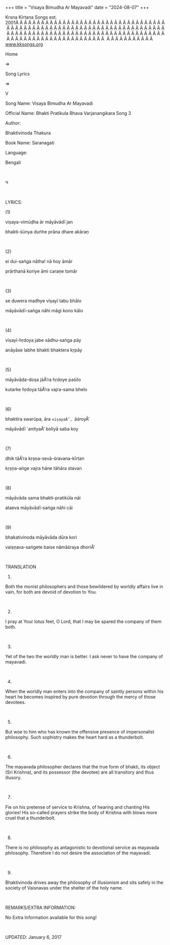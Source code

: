 +++ 
title = "Visaya Bimudha Ar Mayavadi"
date = "2024-08-07"
+++

Krsna Kirtana Songs est. 2001Â Â Â Â Â Â Â Â Â Â Â Â Â Â Â Â Â Â Â Â Â Â Â Â Â Â Â Â Â Â Â Â Â Â Â Â Â Â Â Â Â Â Â Â Â Â Â Â Â Â Â Â Â Â Â Â Â Â Â Â Â Â Â Â Â Â Â Â Â Â Â Â Â Â Â Â Â Â Â Â Â Â Â Â Â Â Â Â Â Â Â Â Â Â Â Â Â Â Â Â Â Â Â Â Â Â Â Â Â Â Â Â Â Â Â Â Â Â Â Â Â Â Â Â Â Â Â Â Â Â Â Â  Â Â Â Â Â Â Â Â Â Â Â  
www.kksongs.org








Home
 
⇒
 
Song Lyrics
 
⇒
 
V


Song
Name: Visaya Bimudha Ar Mayavadi


Official
Name: Bhakti Pratikula Bhava Varjanangikara Song 3


Author:

Bhaktivinoda Thakura


Book
Name: 
Saranagati


Language:

Bengali


 








অ








 


LYRICS:


(1)


viṣaya-vimūḍha
ār māyāvādī jan


bhakti-śūnya
duńhe prāna dhare akāraṇ


 


(2)


ei
dui-sańga nātha! nā hoy āmār


prārthanā
koriye āmi caraṇe tomār


 


(3)


se
duwera madhye viṣayī tabu bhālo


māyāvādī-sańga
nāhi māgi kono kālo


 


(4)


viṣayī-hṛdoya
jabe sādhu-sańga pāy


anāyāse
labhe bhakti bhaktera kṛpāy


 


(5)


māyāvāda-doṣa
jāÂ’ra hṛdoye paśilo


kutarke
hṛdoya tāÂ’ra vajra-sama bhelo


 


(6)


bhaktira
swarūpa, āra `viṣayaÂ’, `āśroyÂ’


māyāvādī
`anityaÂ’ boliyā saba koy


 


(7)


dhik
tāÂ’ra kṛṣṇa-sevā-śravana-kīrtan


kṛṣṇa-ańge
vajra hāne tāhāra stavan


 


(8)


māyāvāda
sama bhakti-pratikūla nāi


ataeva
māyāvādī-sańga nāhi cāi


 


(9)


bhakativinoda
māyāvāda dūra kori


vaiṣṇava-sańgete
baise nāmāśraya dhoriÂ’


 


TRANSLATION


1)
Both the monist philosophers and those bewildered by worldly affairs live in
vain, for both are devoid of devotion to You.


 


2)
I pray at Your lotus feet, O Lord, that I may be spared the company of them
both.


 


3)
Yet of the two the worldly man is better. I ask never to have the company of
mayavadi.


 


4)
When the worldly man enters into the company of saintly persons within his
heart he becomes inspired by pure devotion through the mercy of those devotees.


 


5)
But woe to him who has known the offensive presence of impersonalist
philosophy. Such sophistry makes the heart hard as a thunderbolt.


 


6)
The mayavada philosopher declares that the true form of bhakti, its object (Sri
Krishna), and its possessor (the devotee) are all transitory and thus illusory.


 


7)
Fie on his pretense of service to Krishna, of hearing and chanting His glories!
His so-called prayers strike the body of Krishna with blows more cruel that a
thunderbolt.


 


8)
There is no philosophy as antagonistic to devotional service as mayavada
philosophy. Therefore I do not desire the association of the mayavadi.


 


9)
Bhaktivinoda drives away the philosophy of illusionism and sits safely in the
society of Vaisnavas under the shelter of the holy name.


 


REMARKS/EXTRA
INFORMATION:


No
Extra Information available for this song!


 


UPDATED:
 January 6, 2017